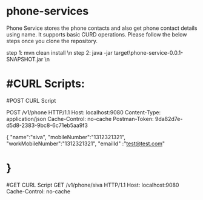 # phone-services

Phone Service stores the phone contacts and also get phone contact details using name. It supports basic CURD operations.
Please follow the below steps once you clone the repository.

step 1:  mvn clean install \n
step 2: java -jar target\phone-service-0.0.1-SNAPSHOT.jar \n

#CURL Scripts:
================================================================================================
#POST CURL Script

POST /v1/phone HTTP/1.1
Host: localhost:9080
Content-Type: application/json
Cache-Control: no-cache
Postman-Token: 9da82d7e-d5d8-2383-9bc8-6c71eb5aa9f3

{
	"name":"siva",
	"mobileNumber":"1312321321",
	"workMobileNumber":"1312321321",
	"emailId" :"test@test.com"
	
}
==================================================================================================

#GET CURL Script
GET /v1/phone/siva HTTP/1.1
Host: localhost:9080
Cache-Control: no-cache




